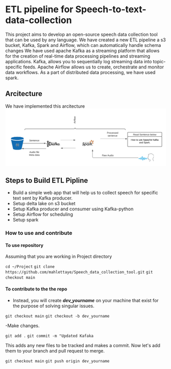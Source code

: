# ETL pipeline for Speech-to-text-data-collection

This project aims to develop an open-source speech data collection tool that can be used by any language. We have created a new ETL pipeline a s3 bucket, Kafka, Spark and Airflow, which can automatically handle schema changes We have used apache Kafka as a streaming platform that allows for the creation of real-time data processing pipelines and streaming applications. Kafka, allows you to sequentially log streaming data into topic-specific feeds.  Apache Airflow allows us to create, orchestrate and monitor data workflows.  As a part of distributed data processing, we have used spark.

## Arcitecture

We have implemented this arcitecture
![alt text](https://github.com/mahlettaye/Speech_data_collection_tool/blob/main/Architecture.png?raw=true)


## Steps to Build ETL Pipline

- Build a simple web app that will help us to collect speech for specific text sent by Kafka producer.
- Setup  delta lake on s3 bucket
- Setup Kafka producer and consumer using Kafka-python
- Setup Airflow for scheduling
- Setup spark

### How to use and contribute



#### To use repository

Assuming that you are working in Project directory

`cd ~/Project`
`git clone https://github.com/mahlettaye/Speech_data_collection_tool.git`
`git checkout main`

#### To contribute to the the repo

- Instead, you will create ***dev_yourname*** on your machine that exist for the purpose of solving singular issues.

`git checkout main`
`git checkout -b dev_yourname`

-Make changes.

`git add .`
`git commit -m "Updated Kafaka`

This adds any new files to be tracked and makes a commit. Now let's add them to your branch and pull request to merge.

`git checkout main`
`git push origin dev_yourname`
